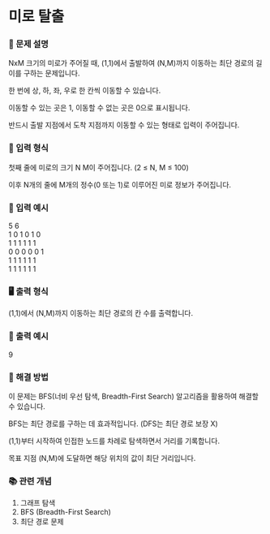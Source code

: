 # 미로 탈출

### 📌 문제 설명

NxM 크기의 미로가 주어질 때, (1,1)에서 출발하여 (N,M)까지 이동하는 최단 경로의 길이를 구하는 문제입니다.

한 번에 상, 하, 좌, 우로 한 칸씩 이동할 수 있습니다.

이동할 수 있는 곳은 1, 이동할 수 없는 곳은 0으로 표시됩니다.

반드시 출발 지점에서 도착 지점까지 이동할 수 있는 형태로 입력이 주어집니다.

### 📝 입력 형식

첫째 줄에 미로의 크기 N M이 주어집니다. (2 ≤ N, M ≤ 100)

이후 N개의 줄에 M개의 정수(0 또는 1)로 이루어진 미로 정보가 주어집니다.

### 📍 입력 예시

5 6 <br>
1 0 1 0 1 0 <br>
1 1 1 1 1 1 <br>
0 0 0 0 0 1 <br>
1 1 1 1 1 1 <br>
1 1 1 1 1 1

### 🖥 출력 형식

(1,1)에서 (N,M)까지 이동하는 최단 경로의 칸 수를 출력합니다.

### 📍 출력 예시

9

### 🚀 해결 방법

이 문제는 BFS(너비 우선 탐색, Breadth-First Search) 알고리즘을 활용하여 해결할 수 있습니다.

BFS는 최단 경로를 구하는 데 효과적입니다. (DFS는 최단 경로 보장 X)

(1,1)부터 시작하여 인접한 노드를 차례로 탐색하면서 거리를 기록합니다.

목표 지점 (N,M)에 도달하면 해당 위치의 값이 최단 거리입니다.

### 📚 관련 개념

<ol>
    <li>그래프 탐색</li>
    <li>BFS (Breadth-First Search)</li>
    <li>최단 경로 문제</li>
</ol>